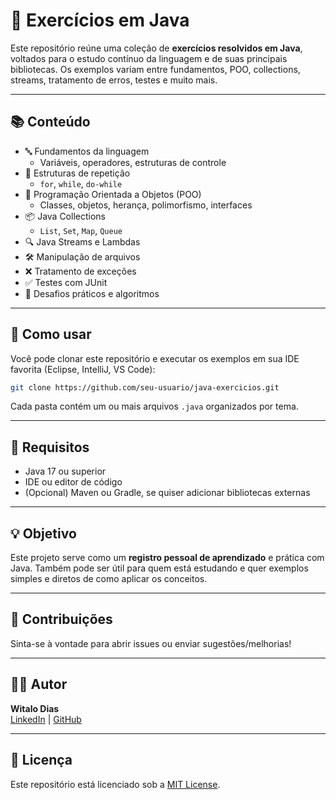 # 🧠 Exercícios em Java

Este repositório reúne uma coleção de **exercícios resolvidos em Java**, voltados para o estudo contínuo da linguagem e de suas principais bibliotecas. Os exemplos variam entre fundamentos, POO, collections, streams, tratamento de erros, testes e muito mais.

---

## 📚 Conteúdo

- 🔤 Fundamentos da linguagem
  - Variáveis, operadores, estruturas de controle
- 🔁 Estruturas de repetição
  - `for`, `while`, `do-while`
- 🧱 Programação Orientada a Objetos (POO)
  - Classes, objetos, herança, polimorfismo, interfaces
- 📦 Java Collections
  - `List`, `Set`, `Map`, `Queue`
- 🔍 Java Streams e Lambdas
- 🛠️ Manipulação de arquivos
- ❌ Tratamento de exceções
- ✅ Testes com JUnit
- 🧪 Desafios práticos e algoritmos

---

## 🚀 Como usar

Você pode clonar este repositório e executar os exemplos em sua IDE favorita (Eclipse, IntelliJ, VS Code):

```bash
git clone https://github.com/seu-usuario/java-exercicios.git
```

Cada pasta contém um ou mais arquivos `.java` organizados por tema.

---

## 📌 Requisitos

- Java 17 ou superior
- IDE ou editor de código
- (Opcional) Maven ou Gradle, se quiser adicionar bibliotecas externas

---

## 💡 Objetivo

Este projeto serve como um **registro pessoal de aprendizado** e prática com Java. Também pode ser útil para quem está estudando e quer exemplos simples e diretos de como aplicar os conceitos.

---

## 🤝 Contribuições

Sinta-se à vontade para abrir issues ou enviar sugestões/melhorias!

---

## 🧑‍💻 Autor

**Witalo Dias**  
[LinkedIn](https://www.linkedin.com/in/witalo-dias-775a59289) | [GitHub](https://github.com/witaloxz)

---

## 📝 Licença

Este repositório está licenciado sob a [MIT License](LICENSE).
